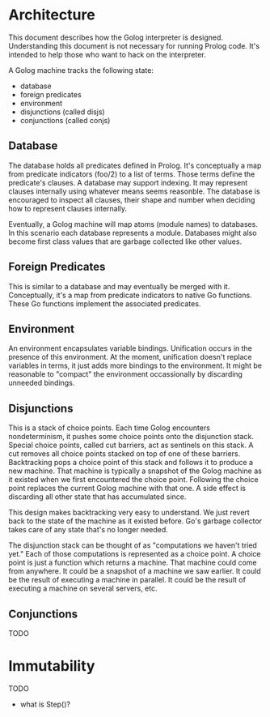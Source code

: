 Architecture
============

This document describes how the Golog interpreter is designed. Understanding this document is not necessary for running Prolog code.  It's intended to help those who want to hack on the interpreter.

A Golog machine tracks the following state:

  * database
  * foreign predicates
  * environment
  * disjunctions (called disjs)
  * conjunctions (called conjs)

Database
--------

The database holds all predicates defined in Prolog.  It's conceptually a map from predicate indicators (foo/2) to a list of terms.  Those terms define the predicate's clauses.  A database may support indexing.  It may represent clauses internally using whatever means seems reasonble.  The database is encouraged to inspect all clauses, their shape and number when deciding how to represent clauses internally.

Eventually, a Golog machine will map atoms (module names) to databases.  In this scenario each database represents a module.  Databases might also become first class values that are garbage collected like other values.

Foreign Predicates
------------------

This is similar to a database and may eventually be merged with it.  Conceptually, it's a map from predicate indicators to native Go functions.  These Go functions implement the associated predicates.

Environment
-----------

An environment encapsulates variable bindings.  Unification occurs in the presence of this environment.  At the moment, unification doesn't replace variables in terms, it just adds more bindings to the environment.  It might be reasonable to "compact" the environment occassionally by discarding unneeded bindings.

Disjunctions
------------

This is a stack of choice points.  Each time Golog encounters nondeterminism, it pushes some choice points onto the disjunction stack.  Special choice points, called cut barriers, act as sentinels on this stack.  A cut removes all choice points stacked on top of one of these barriers.  Backtracking pops a choice point of this stack and follows it to produce a new machine.  That machine is typically a snapshot of the Golog machine as it existed when we first encountered the choice point.  Following the choice point replaces the current Golog machine with that one.  A side effect is discarding all other state that has accumulated since.

This design makes backtracking very easy to understand.  We just revert back to the state of the machine as it existed before.  Go's garbage collector takes care of any state that's no longer needed.

The disjunction stack can be thought of as "computations we haven't tried yet."  Each of those computations is represented as a choice point.  A choice point is just a function which returns a machine.  That machine could come from anywhere.  It could be a snapshot of a machine we saw earlier.  It could be the result of executing a machine in parallel.  It could be the result of executing a machine on several servers, etc.

Conjunctions
------------

TODO


Immutability
============

TODO

  * what is Step()?
